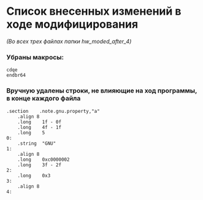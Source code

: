 # Список внесенных изменений в ходе модифицирования

*(Во всех трех файлах папки hw_moded_after_4)*

### Убраны макросы:
``` assembly
cdqe
endbr64
```

### Вручную удалены строки, не влияющие на ход программы, в конце каждого файла
``` assembly
.section	.note.gnu.property,"a"
	.align 8
	.long	 1f - 0f
	.long	 4f - 1f
	.long	 5
0:
	.string	 "GNU"
1:
	.align 8
	.long	 0xc0000002
	.long	 3f - 2f
2:
	.long	 0x3
3:
	.align 8
4:
```

